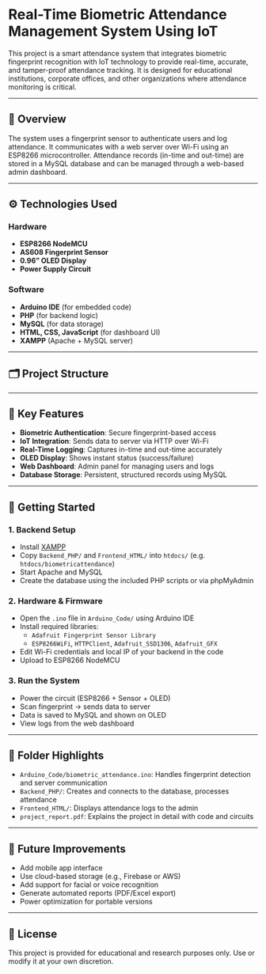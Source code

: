 # Real-Time Biometric Attendance Management System Using IoT

This project is a smart attendance system that integrates biometric fingerprint recognition with IoT technology to provide real-time, accurate, and tamper-proof attendance tracking. It is designed for educational institutions, corporate offices, and other organizations where attendance monitoring is critical.

---

## 📌 Overview

The system uses a fingerprint sensor to authenticate users and log attendance. It communicates with a web server over Wi-Fi using an ESP8266 microcontroller. Attendance records (in-time and out-time) are stored in a MySQL database and can be managed through a web-based admin dashboard.

---

## ⚙️ Technologies Used

### Hardware
- **ESP8266 NodeMCU**
- **AS608 Fingerprint Sensor**
- **0.96” OLED Display**
- **Power Supply Circuit**

### Software
- **Arduino IDE** (for embedded code)
- **PHP** (for backend logic)
- **MySQL** (for data storage)
- **HTML, CSS, JavaScript** (for dashboard UI)
- **XAMPP** (Apache + MySQL server)

---

## 🗂 Project Structure

---

## 🔐 Key Features

- **Biometric Authentication**: Secure fingerprint-based access
- **IoT Integration**: Sends data to server via HTTP over Wi-Fi
- **Real-Time Logging**: Captures in-time and out-time accurately
- **OLED Display**: Shows instant status (success/failure)
- **Web Dashboard**: Admin panel for managing users and logs
- **Database Storage**: Persistent, structured records using MySQL

---

## 🚀 Getting Started

### 1. Backend Setup
- Install [XAMPP](https://www.apachefriends.org/)
- Copy `Backend_PHP/` and `Frontend_HTML/` into `htdocs/` (e.g. `htdocs/biometricattendance`)
- Start Apache and MySQL
- Create the database using the included PHP scripts or via phpMyAdmin

### 2. Hardware & Firmware
- Open the `.ino` file in `Arduino_Code/` using Arduino IDE
- Install required libraries:
  - `Adafruit Fingerprint Sensor Library`
  - `ESP8266WiFi`, `HTTPClient`, `Adafruit_SSD1306`, `Adafruit_GFX`
- Edit Wi-Fi credentials and local IP of your backend in the code
- Upload to ESP8266 NodeMCU

### 3. Run the System
- Power the circuit (ESP8266 + Sensor + OLED)
- Scan fingerprint → sends data to server
- Data is saved to MySQL and shown on OLED
- View logs from the web dashboard

---

## 🔧 Folder Highlights

- `Arduino_Code/biometric_attendance.ino`: Handles fingerprint detection and server communication
- `Backend_PHP/`: Creates and connects to the database, processes attendance
- `Frontend_HTML/`: Displays attendance logs to the admin
- `project_report.pdf`: Explains the project in detail with code and circuits

---

## 🔭 Future Improvements

- Add mobile app interface
- Use cloud-based storage (e.g., Firebase or AWS)
- Add support for facial or voice recognition
- Generate automated reports (PDF/Excel export)
- Power optimization for portable versions

---

## 📄 License

This project is provided for educational and research purposes only. Use or modify it at your own discretion.


